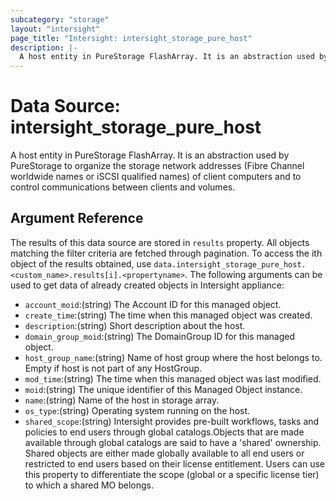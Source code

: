 ```yaml
---
subcategory: "storage"
layout: "intersight"
page_title: "Intersight: intersight_storage_pure_host"
description: |-
  A host entity in PureStorage FlashArray. It is an abstraction used by PureStorage to organize the storage network addresses (Fibre Channel worldwide names or iSCSI qualified names) of client computers and to control communications between clients and volumes.
---
```


# Data Source: intersight_storage_pure_host
A host entity in PureStorage FlashArray. It is an abstraction used by PureStorage to organize the storage network addresses (Fibre Channel worldwide names or iSCSI qualified names) of client computers and to control communications between clients and volumes.
## Argument Reference
The results of this data source are stored in `results` property.
All objects matching the filter criteria are fetched through pagination.
To access the ith object of the results obtained, use `data.intersight_storage_pure_host.<custom_name>.results[i].<propertyname>`.
The following arguments can be used to get data of already created objects in Intersight appliance:
* `account_moid`:(string) The Account ID for this managed object. 
* `create_time`:(string) The time when this managed object was created. 
* `description`:(string) Short description about the host. 
* `domain_group_moid`:(string) The DomainGroup ID for this managed object. 
* `host_group_name`:(string) Name of host group where the host belongs to. Empty if host is not part of any HostGroup. 
* `mod_time`:(string) The time when this managed object was last modified. 
* `moid`:(string) The unique identifier of this Managed Object instance. 
* `name`:(string) Name of the host in storage array. 
* `os_type`:(string) Operating system running on the host. 
* `shared_scope`:(string) Intersight provides pre-built workflows, tasks and policies to end users through global catalogs.Objects that are made available through global catalogs are said to have a 'shared' ownership. Shared objects are either made globally available to all end users or restricted to end users based on their license entitlement. Users can use this property to differentiate the scope (global or a specific license tier) to which a shared MO belongs. 
 